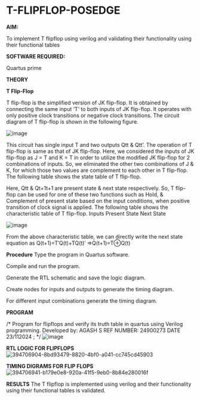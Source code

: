 # T-FLIPFLOP-POSEDGE

**AIM:**

To implement  T flipflop using verilog and validating their functionality using their functional tables

**SOFTWARE REQUIRED:**

Quartus prime

**THEORY**

**T Flip-Flop**

T flip-flop is the simplified version of JK flip-flop. It is obtained by connecting the same input ‘T’ to both inputs of JK flip-flop. It operates with only positive clock transitions or negative clock transitions. The circuit diagram of T flip-flop is shown in the following figure.

![image](https://github.com/naavaneetha/T-FLIPFLOP-POSEDGE/assets/154305477/458a68fe-2d08-4a9d-ac4f-7ae0480ce0bd)

 
This circuit has single input T and two outputs Qtt & Qtt’. The operation of T flip-flop is same as that of JK flip-flop. Here, we considered the inputs of JK flip-flop as J = T and K = T in order to utilize the modified JK flip-flop for 2 combinations of inputs. So, we eliminated the other two combinations of J & K, for which those two values are complement to each other in T flip-flop. The following table shows the state table of T flip-flop.

Here, Qtt & Qt+1t+1 are present state & next state respectively. So, T flip-flop can be used for one of these two functions such as Hold, & Complement of present state based on the input conditions, when positive transition of clock signal is applied. The following table shows the characteristic table of T flip-flop. Inputs Present State Next State

![image](https://github.com/naavaneetha/T-FLIPFLOP-POSEDGE/assets/154305477/cdd7fb32-539f-4b66-bb8d-f305a153c886)

 
From the above characteristic table, we can directly write the next state equation as Q(t+1)=T′Q(t)+TQ(t)′ ⇒Q(t+1)=T⊕Q(t)

**Procedure**
Type the program in Quartus software.

Compile and run the program.

Generate the RTL schematic and save the logic diagram.

Create nodes for inputs and outputs to generate the timing diagram.

For different input combinations generate the timing diagram.

**PROGRAM**

/* Program for flipflops and verify its truth table in quartus using Verilog programming. Developed by: AGASH S REF NUMBER: 24900273 DATE 23/112024
;
*/
![image](https://github.com/user-attachments/assets/e3073247-5d68-4361-b0c0-50d90bd7de15)

**RTL LOGIC FOR FLIPFLOPS**
![394706904-8bd93479-8820-4bf0-a041-cc745cd45903](https://github.com/user-attachments/assets/a3991b1e-d0ec-4044-afb8-8b215d69825f)

**TIMING DIGRAMS FOR FLIP FLOPS**
![394706941-b179e0e8-920a-41f5-9eb0-8b84e280016f](https://github.com/user-attachments/assets/51857ceb-42b5-4690-a9dc-b8044c3536f3)

**RESULTS**
The T flipflop is implemented using verilog and their functionality using their functional tables is validated.
